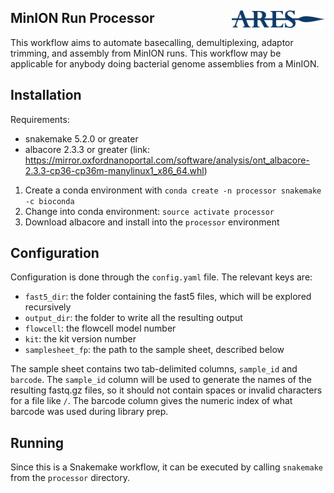 ## MinION Run Processor  <img src="ARES_Small.png" width=150 align="right"> 

This workflow aims to automate basecalling, demultiplexing, adaptor trimming, and assembly from MinION runs. This workflow may be applicable for anybody doing bacterial genome assemblies from a MinION.

## Installation

Requirements:

- snakemake 5.2.0 or greater
- albacore 2.3.3 or greater (link: https://mirror.oxfordnanoportal.com/software/analysis/ont_albacore-2.3.3-cp36-cp36m-manylinux1_x86_64.whl)

1. Create a conda environment with `conda create -n processor snakemake -c bioconda`
2. Change into conda environment: `source activate processor`
3. Download albacore and install into the `processor` environment

## Configuration

Configuration is done through the `config.yaml` file. 
The relevant keys are:
- `fast5_dir`: the folder containing the fast5 files, which will be explored recursively
- `output_dir`: the folder to write all the resulting output
- `flowcell`: the flowcell model number
- `kit`: the kit version number
- `samplesheet_fp`: the path to the sample sheet, described below

The sample sheet contains two tab-delimited columns, `sample_id` and `barcode`. The `sample_id` column will be used to generate the names of the resulting fastq.gz files, so it should not contain spaces or invalid characters for a file like `/`.  The barcode column gives the numeric index of what barcode was used during library prep.

## Running

Since this is a Snakemake workflow, it can be executed by calling `snakemake` from the `processor` directory.
